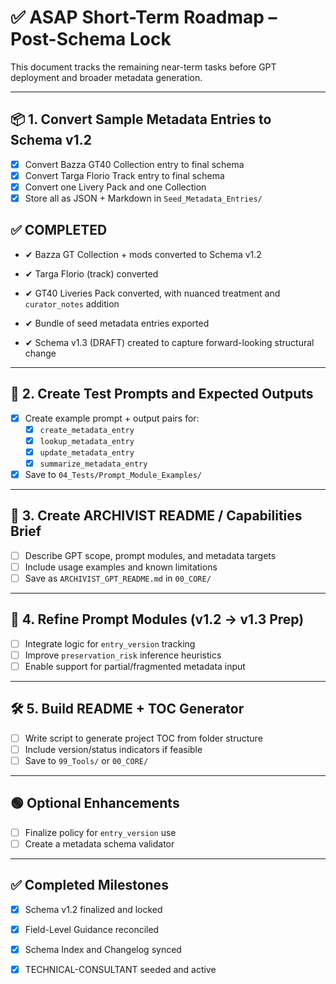 # ✅ ASAP Short-Term Roadmap – Post-Schema Lock

This document tracks the remaining near-term tasks before GPT deployment and broader metadata generation.

---

## 📦 1. Convert Sample Metadata Entries to Schema v1.2

- [x] Convert Bazza GT40 Collection entry to final schema
- [x] Convert Targa Florio Track entry to final schema
- [x] Convert one Livery Pack and one Collection
- [x] Store all as JSON + Markdown in `Seed_Metadata_Entries/`
## ✅ COMPLETED

- ✔ Bazza GT Collection + mods converted to Schema v1.2
    
- ✔ Targa Florio (track) converted
    
- ✔ GT40 Liveries Pack converted, with nuanced treatment and `curator_notes` addition
    
- ✔ Bundle of seed metadata entries exported
    
- ✔ Schema v1.3 (DRAFT) created to capture forward-looking structural change
---


## 🧪 2. Create Test Prompts and Expected Outputs

- [x] Create example prompt + output pairs for:
  - [x] `create_metadata_entry`
  - [x] `lookup_metadata_entry`
  - [x] `update_metadata_entry`
  - [x] `summarize_metadata_entry`
- [x] Save to `04_Tests/Prompt_Module_Examples/`

---

## 📘 3. Create ARCHIVIST README / Capabilities Brief

- [ ] Describe GPT scope, prompt modules, and metadata targets
- [ ] Include usage examples and known limitations
- [ ] Save as `ARCHIVIST_GPT_README.md` in `00_CORE/`

---

## 🧠 4. Refine Prompt Modules (v1.2 → v1.3 Prep)

- [ ] Integrate logic for `entry_version` tracking
- [ ] Improve `preservation_risk` inference heuristics
- [ ] Enable support for partial/fragmented metadata input

---

## 🛠️ 5. Build README + TOC Generator

- [ ] Write script to generate project TOC from folder structure
- [ ] Include version/status indicators if feasible
- [ ] Save to `99_Tools/` or `00_CORE/`

---

## 🟢 Optional Enhancements

- [ ] Finalize policy for `entry_version` use
- [ ] Create a metadata schema validator

---

## ✅ Completed Milestones

- [x] Schema v1.2 finalized and locked
- [x] Field-Level Guidance reconciled
- [x] Schema Index and Changelog synced
- [x] TECHNICAL-CONSULTANT seeded and active

